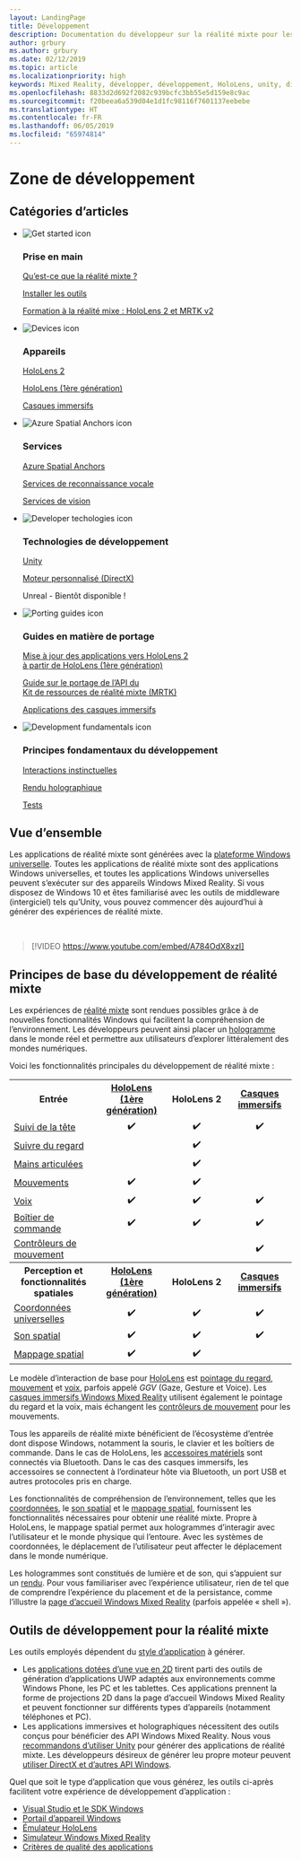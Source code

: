 ```yaml
---
layout: LandingPage
title: Développement
description: Documentation du développeur sur la réalité mixte pour les casques immersifs et HoloLens.
author: grbury
ms.author: grbury
ms.date: 02/12/2019
ms.topic: article
ms.localizationpriority: high
keywords: Mixed Reality, développer, développement, HoloLens, unity, directx
ms.openlocfilehash: 8833d2d692f2082c939bcfc3bb55e5d159e8c9ac
ms.sourcegitcommit: f20beea6a539d04e1d1fc98116f7601137eebebe
ms.translationtype: HT
ms.contentlocale: fr-FR
ms.lasthandoff: 06/05/2019
ms.locfileid: "65974814"
---
```

# <a name="development-launchpad"></a>Zone de développement

## <a name="article-categories"></a>Catégories d’articles


<ul class="panelContent cardsF">
    <li>
        <div class="cardSize">
            <div class="cardPadding">
                <div class="card">
                    <div class="cardImageOuter">
                        <div class="cardImage">
                            <img src="images/GetStartedIcon.png" alt="Get started icon">
                        </div>
                    </div>
                    <div class="cardText">
                        <h3>Prise en main</h3>
                        <p>
                            <a href="mixed-reality.md">Qu’est-ce que la réalité mixte ?</a>
                        </p>
                        <p>
                            <a href="install-the-tools.md">Installer les outils</a>
                        </p>
                        <p>
                            <a href="mrlearning-base-ch1.md">Formation à la réalité mixe : HoloLens 2 et MRTK v2</a>
                        </p>
                    </div>
                </div>
            </div>
        </div>
    </li>
        <li>
        <div class="cardSize">
            <div class="cardPadding">
                <div class="card">
                    <div class="cardImageOuter">
                        <div class="cardImage">
                            <img src="images/HoloLens_Icon_120x130.png" alt="Devices icon">
                        </div>
                    </div>
                    <div class="cardText">
                        <h3>Appareils</h3>
                          <p>
                            <a href="https://www.microsoft.com/hololens/hardware" target="_blank">HoloLens 2</a>
                        </p>
                        <p>
                            <a href="hololens-hardware-details.md">HoloLens (1ère génération)</a>
                        </p>
                        <p>
                            <a href="immersive-headset-hardware-details.md">Casques immersifs</a>
                        </p>
                    </div>
                </div>
            </div>
        </div>
    </li>
    <li>
        <div class="cardSize">
            <div class="cardPadding">
                <div class="card">
                    <div class="cardImageOuter">
                        <div class="cardImage">
                            <img src="images/AzureSpatialAnchors_Icon_120x130.png" alt="Azure Spatial Anchors icon">
                        </div>
                    </div>
                    <div class="cardText">
                        <h3>Services</h3>
                        <p>
                            <a href="https://docs.microsoft.com/azure/spatial-anchors" target="_blank">Azure Spatial Anchors</a>
                        </p>
                        <p>
                            <a href="https://docs.microsoft.com/azure/cognitive-services/speech-service/" target="_blank">Services de reconnaissance vocale</a>
                        </p>
                        <p>
                            <a href="https://docs.microsoft.com/azure/cognitive-services/computer-vision/" target="_blank">Services de vision</a>
                        </p>
                    </div>
                </div>
            </div>
        </div>
    </li>
    <li>
        <div class="cardSize">
            <div class="cardPadding">
                <div class="card">
                    <div class="cardImageOuter">
                        <div class="cardImage">
                            <img src="images/Unity_Icon_120x130.png" alt="Developer techologies icon">
                        </div>
                    </div>
                    <div class="cardText">
                        <h3>Technologies de développement</h3>
                        <p>
                            <a href="unity-development-overview.md">Unity</a>
                        </p>
                        <p>
                            <a href="directx-development-overview.md">Moteur personnalisé (DirectX)</a>
                        </p>
                        <p>
Unreal - Bientôt disponible !
                        </p>                
                    </div>
                </div>
            </div>
        </div>
    </li>
    <li>
        <div class="cardSize">
            <div class="cardPadding">
                <div class="card">
                    <div class="cardImageOuter">
                        <div class="cardImage">
                            <img src="images/PortingGuides-icon_120x130.png" alt="Porting guides icon">
                        </div>
                    </div>
                    <div class="cardText">
                        <h3>Guides en matière de portage</h3>
                        <p>
                            <a href="mrtk-porting-guide.md">Mise à jour des applications vers HoloLens 2<br>à partir de HoloLens (1ère génération)</a>
                        </p>
                        <p>
                            <a href="https://microsoft.github.io/MixedRealityToolkit-Unity/Documentation/HTKToMRTKPortingGuide.html">Guide sur le portage de l’API du<br>Kit de ressources de réalité mixte (MRTK)</a>
                        </p>
                        <p>
                            <a href="porting-guides.md">Applications des casques immersifs</a>
                        </p>
                    </div>
                </div>
            </div>
        </div>
    </li>
    <li>
        <div class="cardSize">
            <div class="cardPadding">
                <div class="card">
                    <div class="cardImageOuter">
                        <div class="cardImage">
                            <img src="images/App_patterns_Icon_120x130.png" alt="Development fundamentals icon">
                        </div>
                    </div>
                    <div class="cardText">
                        <h3>Principes fondamentaux du développement</h3>
                        <p>
                            <a href="Interaction-fundamentals.md">Interactions instinctuelles</a>
                        </p>
                        <p>
                            <a href="rendering.md">Rendu holographique</a>
                        </p>
                         <p>
                            <a href="testing-your-app-on-hololens.md">Tests</a>
                        </p>                    
                    </div>
                </div>
            </div>
        </div>
    </li>    
</ul>

## <a name="overview"></a>Vue d’ensemble

Les applications de réalité mixte sont générées avec la [plateforme Windows universelle](https://dev.windows.com/getstarted). Toutes les applications de réalité mixte sont des applications Windows universelles, et toutes les applications Windows universelles peuvent s’exécuter sur des appareils Windows Mixed Reality. Si vous disposez de Windows 10 et êtes familiarisé avec les outils de middleware (intergiciel) tels qu’Unity, vous pouvez commencer dès aujourd’hui à générer des expériences de réalité mixte.

<br>

>[!VIDEO https://www.youtube.com/embed/A784OdX8xzI]

## <a name="basics-of-mixed-reality-development"></a>Principes de base du développement de réalité mixte

Les expériences de [réalité mixte](mixed-reality.md) sont rendues possibles grâce à de nouvelles fonctionnalités Windows qui facilitent la compréhension de l’environnement. Les développeurs peuvent ainsi placer un [hologramme](hologram.md) dans le monde réel et permettre aux utilisateurs d’explorer littéralement des mondes numériques. 

Voici les fonctionnalités principales du développement de réalité mixte :

<table>
<tr>
<th style="width:175px">Entrée</th><th style="width:125px; text-align: center;"><a href="hololens-hardware-details.md">HoloLens (1ère génération)</a></th><th style="width:125px; text-align: center;">HoloLens 2</a></th><th style="width:125px; text-align: center;"> <a href="immersive-headset-hardware-details.md">Casques immersifs</a></th>
</tr><tr>
<td> <a href="gaze.md">Suivi de la tête</a></td><td style="text-align: center;">✔️</td><td style="text-align: center;">✔️</td><td style="text-align: center;">✔️</td>
</tr><tr>
<td> <a href="gaze.md">Suivre du regard</a></td><td></td><td style="text-align: center;">✔️</td><td></td>
</tr><tr>
 <td> <a href="gestures.md">Mains articulées</a></td><td></td><td style="text-align: center;">✔️</td><td></td>
</tr><tr>
<td> <a href="gestures.md">Mouvements</a></td><td style="text-align: center;">✔️</td><td style="text-align: center;">✔️</td><td></td>
</tr><tr>
<td> <a href="voice-input.md">Voix</a></td><td style="text-align: center;">✔️</td><td style="text-align: center;">✔️</td><td style="text-align: center;">✔️</td>
</tr><tr>
<td> <a href="hardware-accessories.md">Boîtier de commande</a></td><td style="text-align: center;">✔️</td><td style="text-align: center;">✔️</td><td style="text-align: center;">✔️</td>
</tr><tr>
<td> <a href="motion-controllers.md">Contrôleurs de mouvement</a></td><td></td><td></td><td style="text-align: center;">✔️</td>
</tr><tr>
<th style="width:175px">Perception et fonctionnalités spatiales</th><th style="width:125px; text-align: center;"><a href="hololens-hardware-details.md">HoloLens (1ère génération)</a></th><th style="width:125px; text-align: center;">HoloLens 2</a></th><th style="width:125px; text-align: center;"> <a href="immersive-headset-hardware-details.md">Casques immersifs</a></th>
</tr><tr>
<td> <a href="coordinate-systems.md">Coordonnées universelles</a></td><td style="text-align: center;">✔️</td><td style="text-align: center;">✔️</td><td style="text-align: center;">✔️</td>
</tr><tr>
<td> <a href="spatial-sound.md">Son spatial</a></td><td style="text-align: center;">✔️</td><td style="text-align: center;">✔️</td><td style="text-align: center;">✔️</td>
</tr><tr>
<td> <a href="spatial-mapping.md">Mappage spatial</a></td><td style="text-align: center;">✔️</td><td style="text-align: center;">✔️</td><td></td>
</tr>
</table>



Le modèle d’interaction de base pour [HoloLens](hololens-hardware-details.md) est [pointage du regard](gaze.md), [mouvement](gestures.md) et [voix](voice-input.md), parfois appelé *GGV* (Gaze, Gesture et Voice). Les [casques immersifs Windows Mixed Reality](immersive-headset-hardware-details.md) utilisent également le pointage du regard et la voix, mais échangent les [contrôleurs de mouvement](motion-controllers.md) pour les mouvements.

Tous les appareils de réalité mixte bénéficient de l’écosystème d’entrée dont dispose Windows, notamment la souris, le clavier et les boîtiers de commande. Dans le cas de HoloLens, les [accessoires matériels](hardware-accessories.md) sont connectés via Bluetooth. Dans le cas des casques immersifs, les accessoires se connectent à l’ordinateur hôte via Bluetooth, un port USB et autres protocoles pris en charge.

Les fonctionnalités de compréhension de l’environnement, telles que les [coordonnées](coordinate-systems.md), le [son spatial](spatial-sound.md) et le [mappage spatial](spatial-mapping.md), fournissent les fonctionnalités nécessaires pour obtenir une réalité mixte. Propre à HoloLens, le mappage spatial permet aux hologrammes d’interagir avec l’utilisateur et le monde physique qui l’entoure. Avec les systèmes de coordonnées, le déplacement de l’utilisateur peut affecter le déplacement dans le monde numérique.

Les hologrammes sont constitués de lumière et de son, qui s’appuient sur un [rendu](rendering.md). Pour vous familiariser avec l’expérience utilisateur, rien de tel que de comprendre l’expérience du placement et de la persistance, comme l’illustre la [page d’accueil Windows Mixed Reality](navigating-the-windows-mixed-reality-home.md) (parfois appelée « shell »).

## <a name="tools-for-developing-for-mixed-reality"></a>Outils de développement pour la réalité mixte

Les outils employés dépendent du [style d’application](app-views.md) à générer.
* Les [applications dotées d’une vue en 2D](building-2d-apps.md) tirent parti des outils de génération d’applications UWP adaptés aux environnements comme Windows Phone, les PC et les tablettes. Ces applications prennent la forme de projections 2D dans la page d’accueil Windows Mixed Reality et peuvent fonctionner sur différents types d’appareils (notamment téléphones et PC).
* Les applications immersives et holographiques nécessitent des outils conçus pour bénéficier des API Windows Mixed Reality. Nous vous [recommandons d’utiliser Unity](unity-development-overview.md) pour générer des applications de réalité mixte. Les développeurs désireux de générer leu propre moteur peuvent [utiliser DirectX et d’autres API Windows](directx-development-overview.md).

Quel que soit le type d’application que vous générez, les outils ci-après facilitent votre expérience de développement d’application :
* [Visual Studio et le SDK Windows](using-visual-studio.md)
* [Portail d’appareil Windows](using-the-windows-device-portal.md)
* [Émulateur HoloLens](using-the-hololens-emulator.md)
* [Simulateur Windows Mixed Reality](using-the-windows-mixed-reality-simulator.md)
* [Critères de qualité des applications](app-quality-criteria.md)

